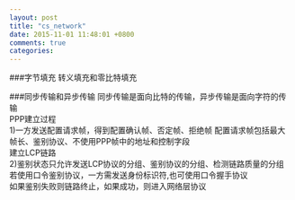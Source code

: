 ```yaml
---
layout: post
title: "cs_network"
date: 2015-11-01 11:48:01 +0800
comments: true
categories: 
---
```


###字节填充
转义填充和零比特填充

###同步传输和异步传输
同步传输是面向比特的传输，异步传输是面向字符的传输  
PPP建立过程  
1)一方发送配置请求帧，得到配置确认帧、否定帧、拒绝帧
配置请求帧包括最大帧长、鉴别协议、不使用PPP帧中的地址和控制字段  
建立LCP链路  
2)鉴别状态只允许发送LCP协议的分组、鉴别协议的分组、检测链路质量的分组  
若使用口令鉴别协议，一方需发送身份标识符,也可使用口令握手协议  
如果鉴别失败则链路终止，如果成功，则进入网络层协议  

